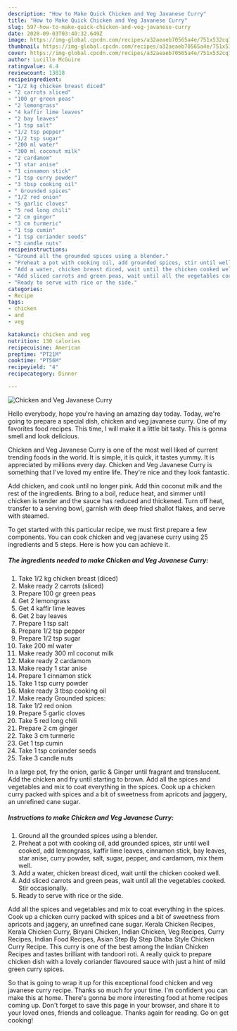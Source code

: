 ```yaml
---
description: "How to Make Quick Chicken and Veg Javanese Curry"
title: "How to Make Quick Chicken and Veg Javanese Curry"
slug: 597-how-to-make-quick-chicken-and-veg-javanese-curry
date: 2020-09-03T03:40:32.649Z
image: https://img-global.cpcdn.com/recipes/a32aeaeb70565a4e/751x532cq70/chicken-and-veg-javanese-curry-recipe-main-photo.jpg
thumbnail: https://img-global.cpcdn.com/recipes/a32aeaeb70565a4e/751x532cq70/chicken-and-veg-javanese-curry-recipe-main-photo.jpg
cover: https://img-global.cpcdn.com/recipes/a32aeaeb70565a4e/751x532cq70/chicken-and-veg-javanese-curry-recipe-main-photo.jpg
author: Lucille McGuire
ratingvalue: 4.4
reviewcount: 13818
recipeingredient:
- "1/2 kg chicken breast diced"
- "2 carrots sliced"
- "100 gr green peas"
- "2 lemongrass"
- "4 kaffir lime leaves"
- "2 bay leaves"
- "1 tsp salt"
- "1/2 tsp pepper"
- "1/2 tsp sugar"
- "200 ml water"
- "300 ml coconut milk"
- "2 cardamom"
- "1 star anise"
- "1 cinnamon stick"
- "1 tsp curry powder"
- "3 tbsp cooking oil"
- " Grounded spices"
- "1/2 red onion"
- "5 garlic cloves"
- "5 red long chili"
- "2 cm ginger"
- "3 cm turmeric"
- "1 tsp cumin"
- "1 tsp coriander seeds"
- "3 candle nuts"
recipeinstructions:
- "Ground all the grounded spices using a blender."
- "Preheat a pot with cooking oil, add grounded spices, stir until well cooked, add lemongrass, kaffir lime leaves, cinnamon stick, bay leaves, star anise, curry powder, salt, sugar, pepper, and cardamom, mix them well."
- "Add a water, chicken breast diced, wait until the chicken cooked well."
- "Add sliced carrots and green peas, wait until all the vegetables cooked. Stir occasionally."
- "Ready to serve with rice or the side."
categories:
- Recipe
tags:
- chicken
- and
- veg

katakunci: chicken and veg 
nutrition: 130 calories
recipecuisine: American
preptime: "PT21M"
cooktime: "PT56M"
recipeyield: "4"
recipecategory: Dinner

---
```



![Chicken and Veg Javanese Curry](https://img-global.cpcdn.com/recipes/a32aeaeb70565a4e/751x532cq70/chicken-and-veg-javanese-curry-recipe-main-photo.jpg)

Hello everybody, hope you're having an amazing day today. Today, we're going to prepare a special dish, chicken and veg javanese curry. One of my favorites food recipes. This time, I will make it a little bit tasty. This is gonna smell and look delicious.

Chicken and Veg Javanese Curry is one of the most well liked of current trending foods in the world. It is simple, it is quick, it tastes yummy. It is appreciated by millions every day. Chicken and Veg Javanese Curry is something that I've loved my entire life. They're nice and they look fantastic.

Add chicken, and cook until no longer pink. Add thin coconut milk and the rest of the ingredients. Bring to a boil, reduce heat, and simmer until chicken is tender and the sauce has reduced and thickened. Turn off heat, transfer to a serving bowl, garnish with deep fried shallot flakes, and serve with steamed.


To get started with this particular recipe, we must first prepare a few components. You can cook chicken and veg javanese curry using 25 ingredients and 5 steps. Here is how you can achieve it.

<!--inarticleads1-->

##### The ingredients needed to make Chicken and Veg Javanese Curry:

1. Take 1/2 kg chicken breast (diced)
1. Make ready 2 carrots (sliced)
1. Prepare 100 gr green peas
1. Get 2 lemongrass
1. Get 4 kaffir lime leaves
1. Get 2 bay leaves
1. Prepare 1 tsp salt
1. Prepare 1/2 tsp pepper
1. Prepare 1/2 tsp sugar
1. Take 200 ml water
1. Make ready 300 ml coconut milk
1. Make ready 2 cardamom
1. Make ready 1 star anise
1. Prepare 1 cinnamon stick
1. Take 1 tsp curry powder
1. Make ready 3 tbsp cooking oil
1. Make ready  Grounded spices:
1. Take 1/2 red onion
1. Prepare 5 garlic cloves
1. Take 5 red long chili
1. Prepare 2 cm ginger
1. Take 3 cm turmeric
1. Get 1 tsp cumin
1. Take 1 tsp coriander seeds
1. Take 3 candle nuts


In a large pot, fry the onion, garlic &amp; Ginger until fragrant and translucent. Add the chicken and fry until starting to brown. Add all the spices and vegetables and mix to coat everything in the spices. Cook up a chicken curry packed with spices and a bit of sweetness from apricots and jaggery, an unrefined cane sugar. 

<!--inarticleads2-->

##### Instructions to make Chicken and Veg Javanese Curry:

1. Ground all the grounded spices using a blender.
1. Preheat a pot with cooking oil, add grounded spices, stir until well cooked, add lemongrass, kaffir lime leaves, cinnamon stick, bay leaves, star anise, curry powder, salt, sugar, pepper, and cardamom, mix them well.
1. Add a water, chicken breast diced, wait until the chicken cooked well.
1. Add sliced carrots and green peas, wait until all the vegetables cooked. Stir occasionally.
1. Ready to serve with rice or the side.


Add all the spices and vegetables and mix to coat everything in the spices. Cook up a chicken curry packed with spices and a bit of sweetness from apricots and jaggery, an unrefined cane sugar. Kerala Chicken Recipes, Kerala Chicken Curry, Biryani Chicken, Indian Chicken, Veg Recipes, Curry Recipes, Indian Food Recipes, Asian Step By Step Dhaba Style Chicken Curry Recipe. This curry is one of the best among the Indian Chicken Recipes and tastes brilliant with tandoori roti. A really quick to prepare chicken dish with a lovely coriander flavoured sauce with just a hint of mild green curry spices. 

So that is going to wrap it up for this exceptional food chicken and veg javanese curry recipe. Thanks so much for your time. I'm confident you can make this at home. There's gonna be more interesting food at home recipes coming up. Don't forget to save this page in your browser, and share it to your loved ones, friends and colleague. Thanks again for reading. Go on get cooking!
